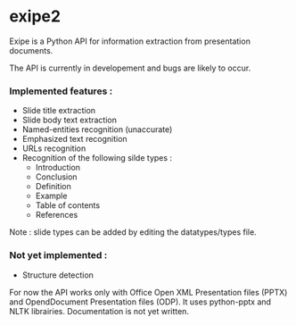 # exipe2

Exipe is a Python API for information extraction from presentation documents.

The API is currently in developement and bugs are likely to occur.

### Implemented features : 
* Slide title extraction
* Slide body text extraction
* Named-entities recognition (unaccurate)
* Emphasized text recognition
* URLs recognition
* Recognition of the following silde types : 
  * Introduction 
  * Conclusion
  * Definition 
  * Example
  * Table of contents
  * References

Note : slide types can be added by editing the datatypes/types file.

### Not yet implemented :
* Structure detection

For now the API works only with Office Open XML Presentation files (PPTX) and OpendDocument Presentation files (ODP). It uses python-pptx and NLTK librairies.
Documentation is not yet written.
